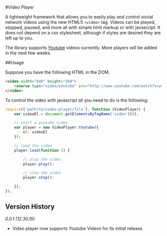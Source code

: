 #Video Player

A lightweight framework that allows you to easily play and control social network videos using the new HTML5 `<video>` tag. Videos
can be played, stopped, paused, and more all with simple html markup or with javascript. It does not depend on a css stylesheet,
although if styles are desired they are left up to you.

The library supports [Youtube](youtube.com) videos currently. More players will be added in the next few weeks.


##Usage

Suppose you have the following HTML in the DOM.

```html
<video width="640" height="360">
    <source type="video/youtube" src="http://www.youtube.com/watch?v=ye82js0sL32" />
</video>
```

To control the video with javascript all you need to do is the following:

```javascript
require(['path/to/video-player/file'], function (VideoPlayer) {
    var videoEl = document.getElementsByTagName('video')[0];

    // start a youtube video
    var player = new VideoPlayer.Youtube({
        el: videoEl
    });

    // load the video
    player.load(function () {

        // play the video
        player.play();

        // stop the video
        player.stop();

    });
});
```

## Version History

*0.0.1 (12.30.15)*

* Video player now supports Youtube Videos for its initial release.



